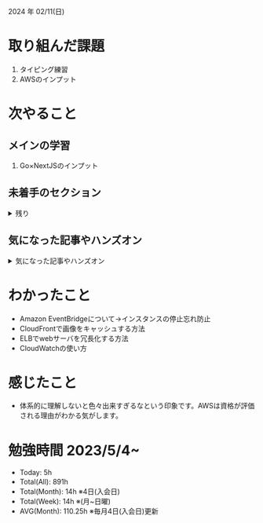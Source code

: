 
2024 年 02/11(日)

# 取り組んだ課題
1. タイピング練習
2. AWSのインプット
 
# 次やること

## メインの学習

1. Go×NextJSのインプット

## 未着手のセクション

<details>

<summary>残り</summary>

### インフラ側
* 継続的インテグレーション
* デプロイ
* Terraform

</details>

## 気になった記事やハンズオン

<details>

<summary>気になった記事やハンズオン</summary>

### Go
1. [古典学派的テストとGoで考える持続可能なアーキテクチャ入門](https://zenn.dev/jy8752/books/73769005e6afa9/viewer/chapter1)
2. [クリーンアーキテクチャ](https://nuits.jp/entry/easiest-clean-architecture-2019-09)
3. [Goにおけるメモリ管理の可視化](https://zenn.dev/kazu1029/articles/38ab3d99ef0de3)

### TS
1. [TypeChallenge](https://github.com/type-challenges/type-challenges/tree/main/questions/00004-easy-pick)

### 低レイヤ

1. [Putting the “You” in CPU](https://cpu.land/)

</details>

# わかったこと

* Amazon EventBridgeについて→インスタンスの停止忘れ防止
* CloudFrontで画像をキャッシュする方法
* ELBでwebサーバを冗長化する方法
* CloudWatchの使い方

# 感じたこと

* 体系的に理解しないと色々出来すぎるなという印象です。AWSは資格が評価される理由がわかる気がします。

# 勉強時間 2023/5/4~

* Today: 5h
* Total(All): 891h　
* Total(Month): 14h ※4日(入会日)
* Total(Week): 14h ※(月~日曜)
* AVG(Month): 110.25h ※毎月4日(入会日)更新
